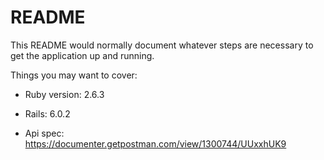 # README

This README would normally document whatever steps are necessary to get the
application up and running.

Things you may want to cover:

* Ruby version: 2.6.3

* Rails: 6.0.2

* Api spec: https://documenter.getpostman.com/view/1300744/UUxxhUK9